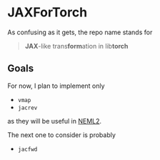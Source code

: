 # JAXForTorch

As confusing as it gets, the repo name stands for

> **JAX**-like trans**form**ation in lib**torch**

## Goals

For now, I plan to implement only

- `vmap`
- `jacrev`

as they will be useful in [NEML2](#).

The next one to consider is probably

- `jacfwd`
